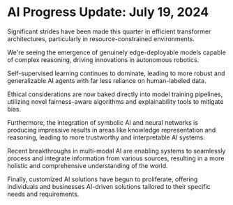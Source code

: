 # AI Progress Update: July 19, 2024

Significant strides have been made this quarter in efficient transformer architectures, particularly in resource-constrained environments.

We're seeing the emergence of genuinely edge-deployable models capable of complex reasoning, driving innovations in autonomous robotics.

Self-supervised learning continues to dominate, leading to more robust and generalizable AI agents with far less reliance on human-labeled data.

Ethical considerations are now baked directly into model training pipelines, utilizing novel fairness-aware algorithms and explainability tools to mitigate bias.

Furthermore, the integration of symbolic AI and neural networks is producing impressive results in areas like knowledge representation and reasoning, leading to more trustworthy and interpretable AI systems.

Recent breakthroughs in multi-modal AI are enabling systems to seamlessly process and integrate information from various sources, resulting in a more holistic and comprehensive understanding of the world.

Finally, customized AI solutions have begun to proliferate, offering individuals and businesses AI-driven solutions tailored to their specific needs and requirements.
